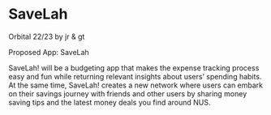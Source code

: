 # SaveLah
Orbital 22/23
by jr & gt

Proposed App: SaveLah

SaveLah! will be a budgeting app that makes the expense tracking process easy and fun while returning relevant insights about users’ spending habits. At the same time, SaveLah! creates a new network where users can embark on their savings journey with friends and other users by sharing money saving tips and the latest money deals you find around NUS.
